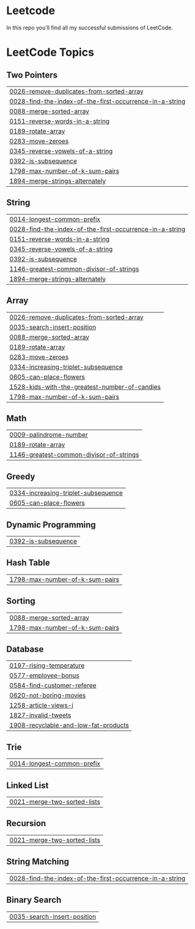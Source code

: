 # Leetcode

In this repo you'll find all my successful submissions of LeetCode.

<!---LeetCode Topics Start-->
# LeetCode Topics
## Two Pointers
|  |
| ------- |
| [0026-remove-duplicates-from-sorted-array](https://github.com/tylrishabh/Leetcode/tree/master/0026-remove-duplicates-from-sorted-array) |
| [0028-find-the-index-of-the-first-occurrence-in-a-string](https://github.com/tylrishabh/Leetcode/tree/master/0028-find-the-index-of-the-first-occurrence-in-a-string) |
| [0088-merge-sorted-array](https://github.com/tylrishabh/Leetcode/tree/master/0088-merge-sorted-array) |
| [0151-reverse-words-in-a-string](https://github.com/tylrishabh/Leetcode/tree/master/0151-reverse-words-in-a-string) |
| [0189-rotate-array](https://github.com/tylrishabh/Leetcode/tree/master/0189-rotate-array) |
| [0283-move-zeroes](https://github.com/tylrishabh/Leetcode/tree/master/0283-move-zeroes) |
| [0345-reverse-vowels-of-a-string](https://github.com/tylrishabh/Leetcode/tree/master/0345-reverse-vowels-of-a-string) |
| [0392-is-subsequence](https://github.com/tylrishabh/Leetcode/tree/master/0392-is-subsequence) |
| [1798-max-number-of-k-sum-pairs](https://github.com/tylrishabh/Leetcode/tree/master/1798-max-number-of-k-sum-pairs) |
| [1894-merge-strings-alternately](https://github.com/tylrishabh/Leetcode/tree/master/1894-merge-strings-alternately) |
## String
|  |
| ------- |
| [0014-longest-common-prefix](https://github.com/tylrishabh/Leetcode/tree/master/0014-longest-common-prefix) |
| [0028-find-the-index-of-the-first-occurrence-in-a-string](https://github.com/tylrishabh/Leetcode/tree/master/0028-find-the-index-of-the-first-occurrence-in-a-string) |
| [0151-reverse-words-in-a-string](https://github.com/tylrishabh/Leetcode/tree/master/0151-reverse-words-in-a-string) |
| [0345-reverse-vowels-of-a-string](https://github.com/tylrishabh/Leetcode/tree/master/0345-reverse-vowels-of-a-string) |
| [0392-is-subsequence](https://github.com/tylrishabh/Leetcode/tree/master/0392-is-subsequence) |
| [1146-greatest-common-divisor-of-strings](https://github.com/tylrishabh/Leetcode/tree/master/1146-greatest-common-divisor-of-strings) |
| [1894-merge-strings-alternately](https://github.com/tylrishabh/Leetcode/tree/master/1894-merge-strings-alternately) |
## Array
|  |
| ------- |
| [0026-remove-duplicates-from-sorted-array](https://github.com/tylrishabh/Leetcode/tree/master/0026-remove-duplicates-from-sorted-array) |
| [0035-search-insert-position](https://github.com/tylrishabh/Leetcode/tree/master/0035-search-insert-position) |
| [0088-merge-sorted-array](https://github.com/tylrishabh/Leetcode/tree/master/0088-merge-sorted-array) |
| [0189-rotate-array](https://github.com/tylrishabh/Leetcode/tree/master/0189-rotate-array) |
| [0283-move-zeroes](https://github.com/tylrishabh/Leetcode/tree/master/0283-move-zeroes) |
| [0334-increasing-triplet-subsequence](https://github.com/tylrishabh/Leetcode/tree/master/0334-increasing-triplet-subsequence) |
| [0605-can-place-flowers](https://github.com/tylrishabh/Leetcode/tree/master/0605-can-place-flowers) |
| [1528-kids-with-the-greatest-number-of-candies](https://github.com/tylrishabh/Leetcode/tree/master/1528-kids-with-the-greatest-number-of-candies) |
| [1798-max-number-of-k-sum-pairs](https://github.com/tylrishabh/Leetcode/tree/master/1798-max-number-of-k-sum-pairs) |
## Math
|  |
| ------- |
| [0009-palindrome-number](https://github.com/tylrishabh/Leetcode/tree/master/0009-palindrome-number) |
| [0189-rotate-array](https://github.com/tylrishabh/Leetcode/tree/master/0189-rotate-array) |
| [1146-greatest-common-divisor-of-strings](https://github.com/tylrishabh/Leetcode/tree/master/1146-greatest-common-divisor-of-strings) |
## Greedy
|  |
| ------- |
| [0334-increasing-triplet-subsequence](https://github.com/tylrishabh/Leetcode/tree/master/0334-increasing-triplet-subsequence) |
| [0605-can-place-flowers](https://github.com/tylrishabh/Leetcode/tree/master/0605-can-place-flowers) |
## Dynamic Programming
|  |
| ------- |
| [0392-is-subsequence](https://github.com/tylrishabh/Leetcode/tree/master/0392-is-subsequence) |
## Hash Table
|  |
| ------- |
| [1798-max-number-of-k-sum-pairs](https://github.com/tylrishabh/Leetcode/tree/master/1798-max-number-of-k-sum-pairs) |
## Sorting
|  |
| ------- |
| [0088-merge-sorted-array](https://github.com/tylrishabh/Leetcode/tree/master/0088-merge-sorted-array) |
| [1798-max-number-of-k-sum-pairs](https://github.com/tylrishabh/Leetcode/tree/master/1798-max-number-of-k-sum-pairs) |
## Database
|  |
| ------- |
| [0197-rising-temperature](https://github.com/tylrishabh/Leetcode/tree/master/0197-rising-temperature) |
| [0577-employee-bonus](https://github.com/tylrishabh/Leetcode/tree/master/0577-employee-bonus) |
| [0584-find-customer-referee](https://github.com/tylrishabh/Leetcode/tree/master/0584-find-customer-referee) |
| [0620-not-boring-movies](https://github.com/tylrishabh/Leetcode/tree/master/0620-not-boring-movies) |
| [1258-article-views-i](https://github.com/tylrishabh/Leetcode/tree/master/1258-article-views-i) |
| [1827-invalid-tweets](https://github.com/tylrishabh/Leetcode/tree/master/1827-invalid-tweets) |
| [1908-recyclable-and-low-fat-products](https://github.com/tylrishabh/Leetcode/tree/master/1908-recyclable-and-low-fat-products) |
## Trie
|  |
| ------- |
| [0014-longest-common-prefix](https://github.com/tylrishabh/Leetcode/tree/master/0014-longest-common-prefix) |
## Linked List
|  |
| ------- |
| [0021-merge-two-sorted-lists](https://github.com/tylrishabh/Leetcode/tree/master/0021-merge-two-sorted-lists) |
## Recursion
|  |
| ------- |
| [0021-merge-two-sorted-lists](https://github.com/tylrishabh/Leetcode/tree/master/0021-merge-two-sorted-lists) |
## String Matching
|  |
| ------- |
| [0028-find-the-index-of-the-first-occurrence-in-a-string](https://github.com/tylrishabh/Leetcode/tree/master/0028-find-the-index-of-the-first-occurrence-in-a-string) |
## Binary Search
|  |
| ------- |
| [0035-search-insert-position](https://github.com/tylrishabh/Leetcode/tree/master/0035-search-insert-position) |
<!---LeetCode Topics End-->